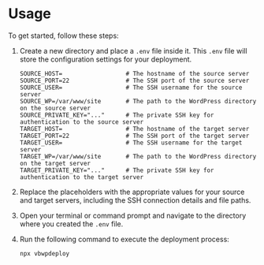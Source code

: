 # Usage

To get started, follow these steps:

1. Create a new directory and place a `.env` file inside it. This `.env` file will store the configuration settings for your deployment.

   ```text
   SOURCE_HOST=                  # The hostname of the source server
   SOURCE_PORT=22                # The SSH port of the source server
   SOURCE_USER=                  # The SSH username for the source server
   SOURCE_WP=/var/www/site       # The path to the WordPress directory on the source server
   SOURCE_PRIVATE_KEY="..."      # The private SSH key for authentication to the source server
   TARGET_HOST=                  # The hostname of the target server
   TARGET_PORT=22                # The SSH port of the target server
   TARGET_USER=                  # The SSH username for the target server
   TARGET_WP=/var/www/site       # The path to the WordPress directory on the target server
   TARGET_PRIVATE_KEY="..."      # The private SSH key for authentication to the target server
   ```

2. Replace the placeholders with the appropriate values for your source and target servers, including the SSH connection details and file paths.

3. Open your terminal or command prompt and navigate to the directory where you created the `.env` file.

4. Run the following command to execute the deployment process:

   ```bash
   npx vbwpdeploy
   ```

